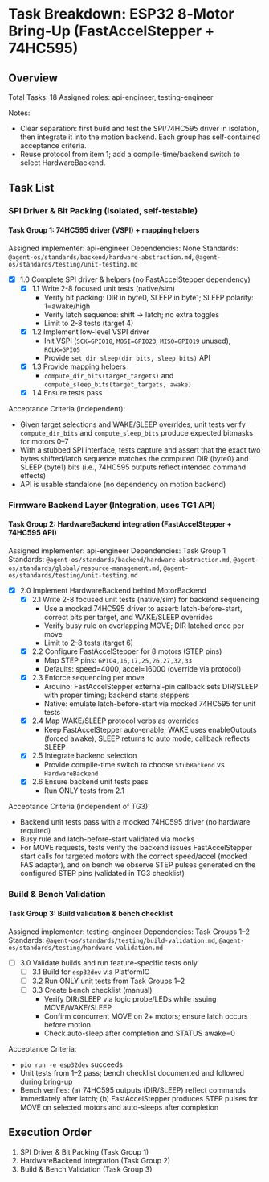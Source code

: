 # Task Breakdown: ESP32 8‑Motor Bring‑Up (FastAccelStepper + 74HC595)

## Overview
Total Tasks: 18
Assigned roles: api-engineer, testing-engineer

Notes:
- Clear separation: first build and test the SPI/74HC595 driver in isolation, then integrate it into the motion backend. Each group has self-contained acceptance criteria.
- Reuse protocol from item 1; add a compile-time/backend switch to select HardwareBackend.

## Task List

### SPI Driver & Bit Packing (Isolated, self-testable)

#### Task Group 1: 74HC595 driver (VSPI) + mapping helpers
Assigned implementer: api-engineer
Dependencies: None
Standards: `@agent-os/standards/backend/hardware-abstraction.md`, `@agent-os/standards/testing/unit-testing.md`

- [x] 1.0 Complete SPI driver & helpers (no FastAccelStepper dependency)
  - [x] 1.1 Write 2-8 focused unit tests (native/sim)
    - Verify bit packing: DIR in byte0, SLEEP in byte1; SLEEP polarity: 1=awake/high
    - Verify latch sequence: shift → latch; no extra toggles
    - Limit to 2-8 tests (target 4)
  - [x] 1.2 Implement low-level VSPI driver
    - Init VSPI (`SCK=GPIO18`, `MOSI=GPIO23`, `MISO=GPIO19` unused), `RCLK=GPIO5`
    - Provide `set_dir_sleep(dir_bits, sleep_bits)` API
  - [x] 1.3 Provide mapping helpers
    - `compute_dir_bits(target_targets)` and `compute_sleep_bits(target_targets, awake)`
  - [x] 1.4 Ensure tests pass

Acceptance Criteria (independent):
- Given target selections and WAKE/SLEEP overrides, unit tests verify `compute_dir_bits` and `compute_sleep_bits` produce expected bitmasks for motors 0–7
- With a stubbed SPI interface, tests capture and assert that the exact two bytes shifted/latch sequence matches the computed DIR (byte0) and SLEEP (byte1) bits (i.e., 74HC595 outputs reflect intended command effects)
- API is usable standalone (no dependency on motion backend)

### Firmware Backend Layer (Integration, uses TG1 API)

#### Task Group 2: HardwareBackend integration (FastAccelStepper + 74HC595 API)
Assigned implementer: api-engineer
Dependencies: Task Group 1
Standards: `@agent-os/standards/backend/hardware-abstraction.md`, `@agent-os/standards/global/resource-management.md`, `@agent-os/standards/testing/unit-testing.md`

- [x] 2.0 Implement HardwareBackend behind MotorBackend
  - [x] 2.1 Write 2-8 focused unit tests (native/sim) for backend sequencing
    - Use a mocked 74HC595 driver to assert: latch-before-start, correct bits per target, and WAKE/SLEEP overrides
    - Verify busy rule on overlapping MOVE; DIR latched once per move
    - Limit to 2-8 tests (target 6)
  - [x] 2.2 Configure FastAccelStepper for 8 motors (STEP pins)
    - Map STEP pins: `GPIO4,16,17,25,26,27,32,33`
    - Defaults: speed=4000, accel=16000 (override via protocol)
  - [x] 2.3 Enforce sequencing per move
    - Arduino: FastAccelStepper external-pin callback sets DIR/SLEEP with proper timing; backend starts steppers
    - Native: emulate latch-before-start via mocked 74HC595 for unit tests
  - [x] 2.4 Map WAKE/SLEEP protocol verbs as overrides
    - Keep FastAccelStepper auto-enable; WAKE uses enableOutputs (forced awake), SLEEP returns to auto mode; callback reflects SLEEP
  - [x] 2.5 Integrate backend selection
    - Provide compile-time switch to choose `StubBackend` vs `HardwareBackend`
  - [x] 2.6 Ensure backend unit tests pass
    - Run ONLY tests from 2.1

Acceptance Criteria (independent of TG3):
- Backend unit tests pass with a mocked 74HC595 driver (no hardware required)
- Busy rule and latch-before-start validated via mocks
- For MOVE requests, tests verify the backend issues FastAccelStepper start calls for targeted motors with the correct speed/accel (mocked FAS adapter), and on bench we observe STEP pulses generated on the configured STEP pins (validated in TG3 checklist)

### Build & Bench Validation

#### Task Group 3: Build validation & bench checklist
Assigned implementer: testing-engineer
Dependencies: Task Groups 1–2
Standards: `@agent-os/standards/testing/build-validation.md`, `@agent-os/standards/testing/hardware-validation.md`

- [ ] 3.0 Validate builds and run feature-specific tests only
  - [ ] 3.1 Build for `esp32dev` via PlatformIO
  - [ ] 3.2 Run ONLY unit tests from Task Groups 1–2
  - [ ] 3.3 Create bench checklist (manual)
    - Verify DIR/SLEEP via logic probe/LEDs while issuing MOVE/WAKE/SLEEP
    - Confirm concurrent MOVE on 2+ motors; ensure latch occurs before motion
    - Check auto-sleep after completion and STATUS awake=0

Acceptance Criteria:
- `pio run -e esp32dev` succeeds
- Unit tests from 1–2 pass; bench checklist documented and followed during bring-up
- Bench verifies: (a) 74HC595 outputs (DIR/SLEEP) reflect commands immediately after latch; (b) FastAccelStepper produces STEP pulses for MOVE on selected motors and auto-sleeps after completion

## Execution Order
1. SPI Driver & Bit Packing (Task Group 1)
2. HardwareBackend integration (Task Group 2)
3. Build & Bench Validation (Task Group 3)
